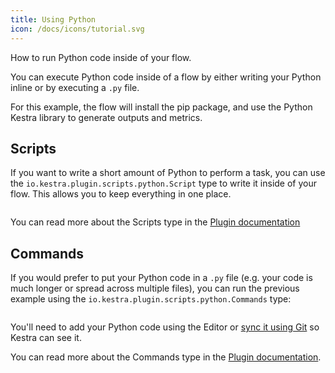 ```yaml
---
title: Using Python
icon: /docs/icons/tutorial.svg
---
```


How to run Python code inside of your flow.


You can execute Python code inside of a flow by either writing your Python inline or by executing a `.py` file. 

For this example, the flow will install the pip package, and use the Python Kestra library to generate outputs and metrics.

## Scripts

If you want to write a short amount of Python to perform a task, you can use the `io.kestra.plugin.scripts.python.Script` type to write it inside of your flow. This allows you to keep everything in one place.

```yaml file=public/examples/scripts_python.yml
```

You can read more about the Scripts type in the [Plugin documentation](/plugins/plugin-script-python/tasks/io.kestra.plugin.scripts.python.script)

## Commands

If you would prefer to put your Python code in a `.py` file (e.g. your code is much longer or spread across multiple files), you can run the previous example using the `io.kestra.plugin.scripts.python.Commands` type:

```yaml file=public/examples/commands_python.yml
```

You'll need to add your Python code using the Editor or [sync it using Git](/docs/developer-guide/git) so Kestra can see it.

You can read more about the Commands type in the [Plugin documentation](/plugins/plugin-script-python/tasks/io.kestra.plugin.scripts.python.commands).